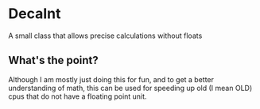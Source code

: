 # DecaInt
A small class that allows precise calculations without floats


## What's the point?
Although I am mostly just doing this for fun, and to get a better understanding of math, this can be used for speeding up old (I mean OLD) cpus that do not have a floating point unit.
